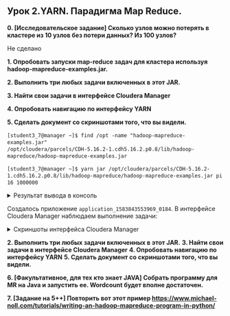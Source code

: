 ## Урок 2.YARN. Парадигма Map Reduce.

**0. [Исследовательское задание] Сколько узлов можно потерять в кластере из 10 узлов без потери данных? Из 100 узлов?**

Не сделано

**1. Опробовать запуски map-reduce задач для кластера используя hadoop-mapreduce-examples.jar.**

**2. Выполнить три любых задачи включенных в этот JAR.**

**3. Найти свои задачи в интерфейсе Cloudera Manager**

**4. Опробовать навигацию по интерфейсу YARN**

**5. Сделать документ со скриншотами того, что вы видели.**

```
[student3_7@manager ~]$ find /opt -name "hadoop-mapreduce-examples.jar"
/opt/cloudera/parcels/CDH-5.16.2-1.cdh5.16.2.p0.8/lib/hadoop-mapreduce/hadoop-mapreduce-examples.jar

```

```
[student3_7@manager ~]$ yarn jar /opt/cloudera/parcels/CDH-5.16.2-1.cdh5.16.2.p0.8/lib/hadoop-mapreduce/hadoop-mapreduce-examples.jar pi 16 1000000
```

<details>
  <summary>Результат вывода в консоль</summary>

```
Number of Maps  = 16
Samples per Map = 1000000
Wrote input for Map #0
Wrote input for Map #1
Wrote input for Map #2
Wrote input for Map #3
Wrote input for Map #4
Wrote input for Map #5
Wrote input for Map #6
Wrote input for Map #7
Wrote input for Map #8
Wrote input for Map #9
Wrote input for Map #10
Wrote input for Map #11
Wrote input for Map #12
Wrote input for Map #13
Wrote input for Map #14
Wrote input for Map #15
Starting Job
20/03/30 09:52:54 INFO client.RMProxy: Connecting to ResourceManager at manager.novalocal/89.208.221.132:8032
20/03/30 09:52:54 INFO input.FileInputFormat: Total input paths to process : 16
20/03/30 09:52:54 INFO mapreduce.JobSubmitter: number of splits:16
20/03/30 09:52:55 INFO mapreduce.JobSubmitter: Submitting tokens for job: job_1583843553969_0184
20/03/30 09:52:55 INFO impl.YarnClientImpl: Submitted application application_1583843553969_0184
20/03/30 09:52:55 INFO mapreduce.Job: The url to track the job: http://manager.novalocal:8088/proxy/application_1583843553969_0184/
20/03/30 09:52:55 INFO mapreduce.Job: Running job: job_1583843553969_0184
20/03/30 09:53:02 INFO mapreduce.Job: Job job_1583843553969_0184 running in uber mode : false
20/03/30 09:53:02 INFO mapreduce.Job:  map 0% reduce 0%
20/03/30 09:53:07 INFO mapreduce.Job:  map 13% reduce 0%
20/03/30 09:53:10 INFO mapreduce.Job:  map 19% reduce 0%
20/03/30 09:53:11 INFO mapreduce.Job:  map 25% reduce 0%
20/03/30 09:53:14 INFO mapreduce.Job:  map 31% reduce 0%
20/03/30 09:53:15 INFO mapreduce.Job:  map 38% reduce 0%
20/03/30 09:53:18 INFO mapreduce.Job:  map 44% reduce 0%
20/03/30 09:53:19 INFO mapreduce.Job:  map 50% reduce 0%
20/03/30 09:53:22 INFO mapreduce.Job:  map 56% reduce 0%
20/03/30 09:53:23 INFO mapreduce.Job:  map 63% reduce 0%
20/03/30 09:53:26 INFO mapreduce.Job:  map 69% reduce 0%
20/03/30 09:53:27 INFO mapreduce.Job:  map 75% reduce 0%
20/03/30 09:53:30 INFO mapreduce.Job:  map 81% reduce 0%
20/03/30 09:53:31 INFO mapreduce.Job:  map 88% reduce 0%
20/03/30 09:53:35 INFO mapreduce.Job:  map 94% reduce 0%
20/03/30 09:53:39 INFO mapreduce.Job:  map 100% reduce 0%
20/03/30 09:53:41 INFO mapreduce.Job:  map 100% reduce 100%
20/03/30 09:53:42 INFO mapreduce.Job: Job job_1583843553969_0184 completed successfully
20/03/30 09:53:42 INFO mapreduce.Job: Counters: 49
        File System Counters
                FILE: Number of bytes read=174
                FILE: Number of bytes written=2547624
                FILE: Number of read operations=0
                FILE: Number of large read operations=0
                FILE: Number of write operations=0
                HDFS: Number of bytes read=4454
                HDFS: Number of bytes written=215
                HDFS: Number of read operations=67
                HDFS: Number of large read operations=0
                HDFS: Number of write operations=3
        Job Counters
                Launched map tasks=16
                Launched reduce tasks=1
                Data-local map tasks=16
                Total time spent by all maps in occupied slots (ms)=44140
                Total time spent by all reduces in occupied slots (ms)=7720
                Total time spent by all map tasks (ms)=44140
                Total time spent by all reduce tasks (ms)=7720
                Total vcore-milliseconds taken by all map tasks=44140
                Total vcore-milliseconds taken by all reduce tasks=7720
                Total megabyte-milliseconds taken by all map tasks=45199360
                Total megabyte-milliseconds taken by all reduce tasks=7905280
        Map-Reduce Framework
                Map input records=16
                Map output records=32
                Map output bytes=288
                Map output materialized bytes=576
                Input split bytes=2566
                Combine input records=0
                Combine output records=0
                Reduce input groups=2
                Reduce shuffle bytes=576
                Reduce input records=32
                Reduce output records=0
                Spilled Records=64
                Shuffled Maps =16
                Failed Shuffles=0
                Merged Map outputs=16
                GC time elapsed (ms)=1016
                CPU time spent (ms)=14040
                Physical memory (bytes) snapshot=7639375872
                Virtual memory (bytes) snapshot=47492177920
                Total committed heap usage (bytes)=7527727104
        Shuffle Errors
                BAD_ID=0
                CONNECTION=0
                IO_ERROR=0
                WRONG_LENGTH=0
                WRONG_MAP=0
                WRONG_REDUCE=0
        File Input Format Counters
                Bytes Read=1888
        File Output Format Counters
                Bytes Written=97
Job Finished in 48.178 seconds
Estimated value of Pi is 3.14159125000000000000
```

</details>

Создалось приложение `application_1583843553969_0184`. В интерфейсе Cloudera Manager наблюдаем выполнение задачи:

<details>
  <summary>Скриншоты интерфейса Cloudera Manager</summary>

![png](images/yarn_example_pi_1.png)

![png](images/yarn_example_pi_2.png)

</details>

**2. Выполнить три любых задачи включенных в этот JAR.**
**3. Найти свои задачи в интерфейсе Cloudera Manager**
**4. Опробовать навигацию по интерфейсу YARN**
**5. Сделать документ со скриншотами того, что вы видели.**

**6. [Факультативное, для тех кто знает JAVA] Собрать программу для MR на Java и запустить ее. Wordcount будет вполне достаточен.**

**7. [Задание на 5++] Повторить вот этот пример https://www.michael-noll.com/tutorials/writing-an-hadoop-mapreduce-program-in-python/**
